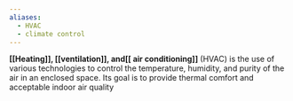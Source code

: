 ```yaml
---
aliases:
  - HVAC
  - climate control
---
```

**[[Heating]], [[ventilation]], and[[ air conditioning]]** (HVAC) is the use of various technologies to control the temperature, humidity, and purity of the air in an enclosed space. Its goal is to provide thermal comfort and acceptable indoor air quality